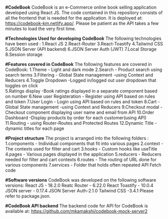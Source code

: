 **#CodeBook** 
    CodeBook is an e-Commerce online book selling application developed using React JS.
    The code contained in this repository consists of all the frontend that is needed for the application.
    It is deployed at: https://codebook-km.netlify.app/.
    Please be patient as the API takes a few minutes to load the very first time.

**#Technologies Used for developing CodeBook**
   The following technologies have been used :
     1.React JS
     2.React-Router
     3.React-Toastify
     4.Tailwind CSS
     5.JSON Server (API backend)
     6.JSON Server Auth (JWT)
     7.Local Storage
     8.Session storage
     
**#Features covered in CodeBook**
    The following features are covered in CodeBook:
    1.Theme - Light and dark mode 
    2.Search - Product search using search terms
    3.Filtering  - Global State management -using Context and Reducers
    4.Toggle Dropdown -Logged in/logged out user dropdown that toggles on click  
    5.Ratings display -Book ratings displayed in a separate component based on number
    6.New user Registeration - Register using API based on rules and token
    7.User Login - Login using API based on rules and token
    8.Cart   - Global State management -using Context and Reducers
    9.Checkout modal - Checkout component displaying user name and email from API
    10.Order Dashboard -Display products by order for each customer(using API)  
    11.Routing - using Router-Routes and Protected Routes
    12.Dynamic Title - dynamic titles for each page
    
 **#Project structure**
   The project is arranged into the following folders :
   1.components   - Individual components that fit into various pages
   2.context - The contexts used for filter and cart
   3.hooks   - Custom hooks like useTitle
   4.pages - Various pages displayed in the application
   5.reducers - Reducers needed for filter and cart contexts
   6.routes - The routing of URL done for various components
   7.services - Folder that holds often repeated API Fetch code

  **#Software versions**
    CodeBook was developed on the following software versions:
    React JS - 18.2.0
    Reatc Router - 6.22.0
    React Toastify - 10.0.4
    JSON server - 0.17.4
    JSON Server Auth-2.1.0
    Tailwind CSS -3.4.1
    Please refer to package.json.
    
   **#CodeBook API backend**
    The backend code for API for CodeBook is available at: https://github.com/mkamakshi/codebook-mock-server2
       
   




 
